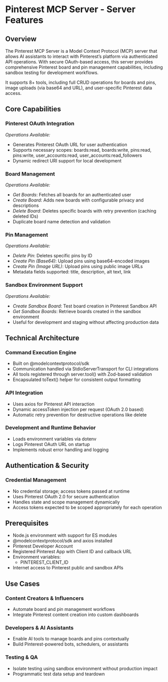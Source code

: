 # Pinterest MCP Server - Server Features

## Overview

The Pinterest MCP Server is a Model Context Protocol (MCP) server that allows AI assistants to interact with Pinterest’s platform via authenticated API operations. With secure OAuth-based access, this server provides comprehensive Pinterest board and pin management capabilities, including sandbox testing for development workflows.

It supports 8+ tools, including full CRUD operations for boards and pins, image uploads (via base64 and URL), and user-specific Pinterest data access.

## Core Capabilities

### Pinterest OAuth Integration

*Operations Available:*
- Generates Pinterest OAuth URL for user authentication
- Supports necessary scopes: boards:read, boards:write, pins:read, pins:write, user_accounts:read, user_accounts:read_followers
- Dynamic redirect URI support for local development

### Board Management

*Operations Available:*
- *Get Boards*: Fetches all boards for an authenticated user
- *Create Board*: Adds new boards with configurable privacy and descriptions
- *Delete Board*: Deletes specific boards with retry prevention (caching deleted IDs)
- Duplicate board name detection and validation

### Pin Management

*Operations Available:*
- *Delete Pin*: Deletes specific pins by ID
- *Create Pin (Base64)*: Upload pins using base64-encoded images
- *Create Pin (Image URL)*: Upload pins using public image URLs
- Metadata fields supported: title, description, alt text, link

### Sandbox Environment Support

*Operations Available:*
- *Create Sandbox Board*: Test board creation in Pinterest Sandbox API
- *Get Sandbox Boards*: Retrieve boards created in the sandbox environment
- Useful for development and staging without affecting production data

## Technical Architecture

### Command Execution Engine

- Built on @modelcontextprotocol/sdk
- Communication handled via StdioServerTransport for CLI integrations
- All tools registered through server.tool() with Zod-based validation
- Encapsulated toText() helper for consistent output formatting

### API Integration

- Uses axios for Pinterest API interaction
- Dynamic accessToken injection per request (OAuth 2.0 based)
- Automatic retry prevention for destructive operations like delete

### Development and Runtime Behavior

- Loads environment variables via dotenv
- Logs Pinterest OAuth URL on startup
- Implements robust error handling and logging

## Authentication & Security

### Credential Management

- No credential storage; access tokens passed at runtime
- Uses Pinterest OAuth 2.0 for secure authentication
- Handles state and scope management dynamically
- Access tokens expected to be scoped appropriately for each operation

## Prerequisites

- Node.js environment with support for ES modules
- @modelcontextprotocol/sdk and axios installed
- Pinterest Developer Account
- Registered Pinterest App with Client ID and callback URL
- Environment variables:
  - PINTEREST_CLIENT_ID
- Internet access to Pinterest public and sandbox APIs

## Use Cases

### Content Creators & Influencers

- Automate board and pin management workflows
- Integrate Pinterest content creation into custom dashboards

### Developers & AI Assistants

- Enable AI tools to manage boards and pins contextually
- Build Pinterest-powered bots, schedulers, or assistants

### Testing & QA

- Isolate testing using sandbox environment without production impact
- Programmatic test data setup and teardown